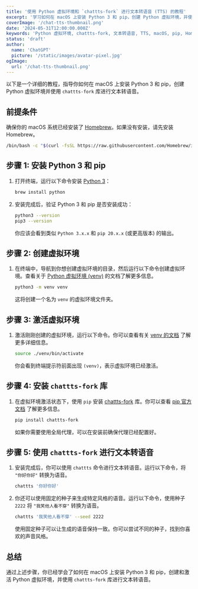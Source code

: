 ```yaml
---
title: '使用 Python 虚拟环境和 `chattts-fork` 进行文本转语音 (TTS) 的教程'
excerpt: '学习如何在 macOS 上安装 Python 3 和 pip，创建 Python 虚拟环境，并使用 `chattts-fork` 库进行文本转语音 (TTS)。'
coverImage: '/chat-tts-thumbnail.png'
date: '2024-05-31T12:00:00.000Z'
keywords: 'Python 虚拟环境, chattts-fork, 文本转语音, TTS, macOS, pip, Homebrew'
status: 'draft'
author:
  name: 'ChatGPT'
  picture: '/static/images/avatar-pixel.jpg'
ogImage:
  url: '/chat-tts-thumbnail.png'
---
```


以下是一个详细的教程，指导你如何在 macOS 上安装 Python 3 和 pip，创建 Python 虚拟环境并使用 `chattts-fork` 库进行文本转语音。

## 前提条件
确保你的 macOS 系统已经安装了 [Homebrew](https://brew.sh/)。如果没有安装，请先安装 Homebrew。

```bash
/bin/bash -c "$(curl -fsSL https://raw.githubusercontent.com/Homebrew/install/HEAD/install.sh)"
```

## 步骤 1: 安装 Python 3 和 pip

1. 打开终端，运行以下命令安装 [Python 3](https://www.python.org/)：

    ```bash
    brew install python
    ```

2. 安装完成后，验证 Python 3 和 pip 是否安装成功：

    ```bash
    python3 --version
    pip3 --version
    ```

    你应该会看到类似 `Python 3.x.x` 和 `pip 20.x.x` (或更高版本) 的输出。

## 步骤 2: 创建虚拟环境

1. 在终端中，导航到你想创建虚拟环境的目录，然后运行以下命令创建虚拟环境。查看关于 [Python 虚拟环境 (venv)](https://docs.python.org/3/library/venv.html) 的文档了解更多信息。

    ```bash
    python3 -m venv venv
    ```

    这将创建一个名为 `venv` 的虚拟环境文件夹。

## 步骤 3: 激活虚拟环境

1. 激活刚刚创建的虚拟环境，运行以下命令。你可以查看有关 [venv 的文档](https://docs.python.org/3/library/venv.html) 了解更多详细信息。

    ```bash
    source ./venv/bin/activate
    ```

    你会看到终端提示符前面出现 `(venv)`，表示虚拟环境已经激活。

## 步骤 4: 安装 `chattts-fork` 库

1. 在虚拟环境激活状态下，使用 `pip` 安装 [chattts-fork](https://pypi.org/project/chattts-fork/) 库。你可以查看 [pip 官方文档](https://pip.pypa.io/en/stable/) 了解更多信息。

    ```bash
    pip install chattts-fork
    ```

    如果你需要使用全局代理，可以在安装前确保代理已经配置好。

## 步骤 5: 使用 `chattts-fork` 进行文本转语音

1. 安装完成后，你可以使用 `chattts` 命令进行文本转语音。运行以下命令，将 `"你好你好"` 转换为语音。

    ```bash
    chattts '你好你好'
    ```

2. 你还可以使用固定的种子来生成特定风格的语音。运行以下命令，使用种子 `2222` 将 `"我笑他人看不穿"` 转换为语音。

    ```bash
    chattts '我笑他人看不穿' --seed 2222
    ```

    使用固定种子可以让生成的语音保持一致。你可以尝试不同的种子，找到你喜欢的声音风格。

## 总结

通过上述步骤，你已经学会了如何在 macOS 上安装 Python 3 和 pip，创建和激活 Python 虚拟环境，并使用 `chattts-fork` 库进行文本转语音。